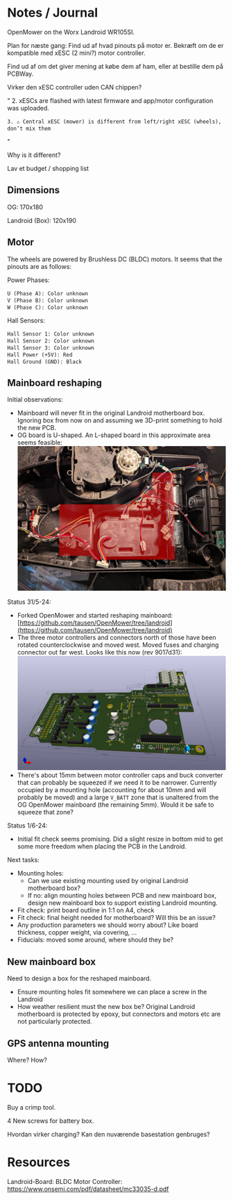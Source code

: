 # Notes / Journal

OpenMower on the Worx Landroid WR105SI.

Plan for næste gang: Find ud af hvad pinouts på motor er. Bekræft om de er kompatible med xESC (2 mini?) motor controller.

Find ud af om det giver mening at købe dem af ham, eller at bestille dem på PCBWay.

Virker den xESC controller uden CAN chippen?


"    2. xESCs are flashed with latest firmware and app/motor configuration was uploaded.

    3. ⚠️ Central xESC (mower) is different from left/right xESC (wheels), don’t mix them
"

Why is it different?


Lav et budget / shopping list

## Dimensions
OG: 170x180

Landroid (Box): 120x190

## Motor
The wheels are powered by Brushless DC (BLDC) motors. It seems that the pinouts are as follows:

Power Phases:

    U (Phase A): Color unknown
    V (Phase B): Color unknown
    W (Phase C): Color unknown

Hall Sensors:

    Hall Sensor 1: Color unknown
    Hall Sensor 2: Color unknown
    Hall Sensor 3: Color unknown
    Hall Power (+5V): Red
    Hall Ground (GND): Black

## Mainboard reshaping

Initial observations:

- Mainboard will never fit in the original Landroid motherboard box. Ignoring box from now on and assuming we 3D-print something to hold the new PCB.
- OG board is U-shaped. An L-shaped board in this approximate area seems feasible:
  ![mainboard-position](photos/mainboard-position.jpg)

Status 31/5-24:

- Forked OpenMower and started reshaping mainboard: [https://github.com/tausen/OpenMower/tree/landroid](https://github.com/tausen/OpenMower/tree/landroid)
- The three motor controllers and connectors north of those have been rotated counterclockwise and moved west. Moved fuses and charging connector out far west. Looks like this now (rev 9017d31):
  ![reshaped-mainboard-initial](photos/reshaped-mainboard-initial.png)
- There's about 15mm between motor controller caps and buck converter that can probably be squeezed if we need it to be narrower. Currently occupied by a mounting hole (accounting for about 10mm and will probably be moved) and a large `V_BATT` zone that is unaltered from the OG OpenMower mainboard (the remaining 5mm). Would it be safe to squeeze that zone?

Status 1/6-24:

- Initial fit check seems promising. Did a slight resize in bottom mid to get some more freedom when placing the PCB in the Landroid.

Next tasks:

- Mounting holes:
  - Can we use existing mounting used by original Landroid motherboard box?
  - If no: align mounting holes between PCB and new mainboard box, design new mainboard box to support existing Landroid mounting.
- Fit check: print board outline in 1:1 on A4, check
- Fit check: final height needed for motherboard? Will this be an issue?
- Any production parameters we should worry about? Like board thickness, copper weight, via covering, ...
- Fiducials: moved some around, where should they be?

## New mainboard box

Need to design a box for the reshaped mainboard.

- Ensure mounting holes fit somewhere we can place a screw in the Landroid
- How weather resilient must the new box be? Original Landroid motherboard is protected by epoxy, but connectors and motors etc are not particularly protected.

## GPS antenna mounting

Where? How?

# TODO

Buy a crimp tool.

4 New screws for battery box.

Hvordan virker charging? Kan den nuværende basestation genbruges?

# Resources
Landroid-Board: BLDC Motor Controller: https://www.onsemi.com/pdf/datasheet/mc33035-d.pdf
